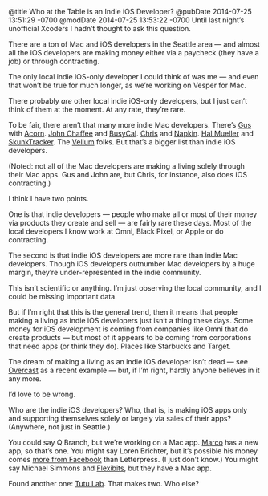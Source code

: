 @title Who at the Table is an Indie iOS Developer?
@pubDate 2014-07-25 13:51:29 -0700
@modDate 2014-07-25 13:53:22 -0700
Until last night’s unofficial Xcoders I hadn’t thought to ask this question.

There are a ton of Mac and iOS developers in the Seattle area — and almost all the iOS developers are making money either via a paycheck (they have a job) or through contracting.

The only local indie iOS-only developer I could think of was me — and even that won’t be true for much longer, as we’re working on Vesper for Mac.

There probably *are* other local indie iOS-only developers, but I just can’t think of them at the moment. At any rate, they’re rare.

To be fair, there aren’t that many more indie Mac developers. There’s <a href="http://shapeof.com/">Gus</a> with <a href="http://www.flyingmeat.com/acorn/">Acorn</a>. <a href="https://twitter.com/ChaffeeJohn">John Chaffee</a> and <a href="http://www.busymac.com/busycal/">BusyCal</a>. <a href="https://twitter.com/twenty3">Chris</a> and <a href="http://aged-and-distilled.com/napkin/">Napkin</a>. <a href="https://twitter.com/halm">Hal Mueller</a> and <a href="http://www.mobilegeographics.com/skunktracker/">SkunkTracker</a>. The <a href="https://180g.co/vellum/">Vellum</a> folks. But that’s a bigger list than indie iOS developers.

(Noted: not all of the Mac developers are making a living solely through their Mac apps. Gus and John are, but Chris, for instance, also does iOS contracting.)

I think I have two points.

One is that indie developers — people who make all or most of their money via products they create and sell — are fairly rare these days. Most of the local developers I know work at Omni, Black Pixel, or Apple or do contracting.

The second is that indie iOS developers are more rare than indie Mac developers. Though iOS developers outnumber Mac developers by a huge margin, they’re under-represented in the indie community.

This isn’t scientific or anything. I’m just observing the local community, and I could be missing important data.

But if I’m right that this is the general trend, then it means that people making a living as indie iOS developers just isn’t a thing these days. Some money for iOS development is coming from companies like Omni that do create products — but most of it appears to be coming from corporations that need apps (or think they do). Places like Starbucks and Target.

The dream of making a living as an indie iOS developer isn’t dead — see <a href="https://overcast.fm/">Overcast</a> as a recent example — but, if I’m right, hardly anyone believes in it any more.

I’d love to be wrong.

Who are the indie iOS developers? Who, that is, is making iOS apps only and supporting themselves solely or largely via sales of their apps? (Anywhere, not just in Seattle.)

You could say Q Branch, but we’re working on a Mac app. <a href="http://www.marco.org/">Marco</a> has a new app, so that’s one. You might say Loren Brichter, but it’s possible his money comes <a href="http://www.businessinsider.com/loren-brichter-helping-with-facebook-2013-4">more from Facebook</a> than Letterpress. (I just don’t know.) You might say Michael Simmons and <a href="https://flexibits.com">Flexibits</a>, but they have a Mac app.

Found another one: <a href="http://www.tutulab.com/">Tutu Lab</a>. That makes two. Who else?

